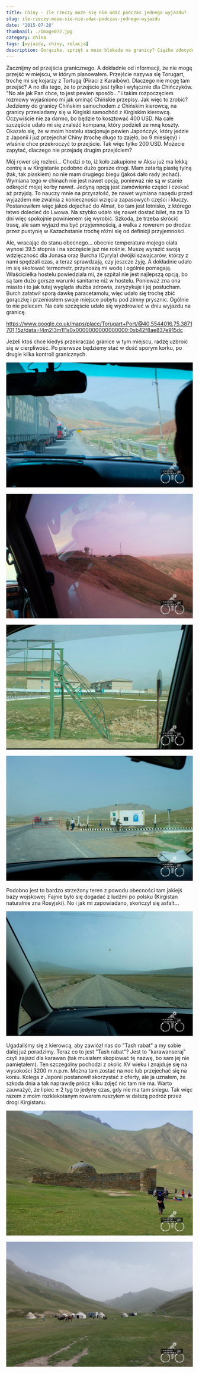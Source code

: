 ```yaml
---
title: Chiny - Ile rzeczy może się nie udać podczas jednego wyjazdu?
slug: ile-rzeczy-moze-sie-nie-udac-podczas-jednego-wyjazdu
date: "2015-07-28"
thumbnail: ./Image072.jpg
category: china
tags: [wyjazdy, chiny, relacja]
description: Gorączka, sprzęt a może blokada na granicy? Ciężko zdecydować co wygra w konkursie na największy problem tego wyjazdu.
---
```


Zacznijmy od przejścia granicznego. A dokładnie od informacji, że nie mogę przejść w miejscu, w którym planowałem. Przejście nazywa się Torugart, trochę mi się kojarzy z Tortugą (Piraci z Karaibów). Dlaczego nie mogę tam przejść? A no dla tego, że to przejście jest tylko i wyłącznie dla Chińczyków. "No ale jak Pan chce, to jest pewien sposób..." i takim rozpoczęciem rozmowy wyjaśniono mi jak ominąć Chińskie przepisy. Jak więc to zrobić? Jedziemy do granicy Chińskim samochodem z Chińskim kierowcą, na granicy przesiadamy się w Kirgiski samochód z Kirgiskim kierowcą. Oczywiście nie za darmo, bo będzie to kosztować 400 USD. Na całe szczęście udało mi się znaleźć kompana, który podzieli ze mną koszty. Okazało się, że w moim hostelu stacjonuje pewien Japończyk, który jedzie z Japonii i już przejechał Chiny (trochę długo to zajęło, bo 9 miesięcy) i właśnie chce przekroczyć to przejście. Tak więc tylko 200 USD. Możecie zapytać, dlaczego nie przejadę drugim przejściem?

Mój rower się rozleci... Chodzi o to, iż koło zakupione w Aksu już ma lekką centrę a w Kirgistanie podobno dużo gorsze drogi. Mam zatartą piastę tylną (tak, tak piaskiem) no nie mam drugiego biegu (jakoś dało rady jechać). Wymiana tego w chinach nie jest nawet opcją, ponieważ nie są w stanie odkręcić mojej korby nawet. Jedyną opcją jest zamówienie części i czekać aż przyjdą. To nauczy mnie na przyszłość, że nawet wymiana napędu przed wyjazdem nie zwalnia z konieczności wzięcia zapasowych części i kluczy. Postanowiłem więc jakoś dojechać do Almat, bo tam jest lotnisko, z którego łatwo dolecieć do Lwowa. Na szybko udało się nawet dostać bilet, na za 10 dni więc spokojnie powinienem się wyrobić. Szkoda, że trzeba skrócić trasę, ale sam wyjazd ma być przyjemnością, a walka z rowerem po drodze przez pustynię w Kazachstanie trochę różni się od definicji przyjemności.

Ale, wracając do stanu obecnego... obecnie temperatura mojego ciała wynosi 39.5 stopnia i na szczęście już nie rośnie. Muszę wyrazić swoją wdzięczność dla Jonasa oraz Burcha (Cyryla) dwójki szwajcarów, którzy z nami spędzali czas, a teraz sprawdzają, czy jeszcze żyję. A dokładnie udało im się skołować termometr, przynoszą mi wodę i ogólnie pomagają. Właścicielka hostelu powiedziała mi, że szpital nie jest najlepszą opcją, bo są tam dużo gorsze warunki sanitarne niż w hostelu. Ponieważ zna ona miasto i to jak tutaj wygląda służba zdrowia, zaryzykuje i jej posłucham. Burch załatwił sporą dawkę paracetamolu, więc udało się trochę zbić gorączkę i przeniosłem swoje miejsce pobytu pod zimny prysznic. Ogólnie to nie polecam. Na całe szczęście udało się wyzdrowieć w dniu wyjazdu na granicę. 

https://www.google.co.uk/maps/place/Torugart+Port/@40.5544016,75.3871701,15z/data=!4m2!3m1!1s0x0000000000000000:0xb42f8ae837e915dc

Jeżeli ktoś chce kiedyś przekraczać granice w tym miejscu, radzę uzbroić się w cierpliwość. Po pierwsze będziemy stać w dość sporym korku, po drugie kilka kontroli granicznych.

![image](./Image072.jpg)

![image](./Image073.jpg)

![image](./Image074.jpg)

![image](./Image075.jpg)

Podobno jest to bardzo strzeżony teren z powodu obecności tam jakiejś bazy wojskowej. Fajnie było się dogadać z ludźmi po polsku (Kirgistan naturalnie zna Rosyjski). No i jak mi zapowiadano, skończył się asfalt...

![image](./Image076.jpg)

Ugadaliśmy się z kierowcą, aby zawiózł nas do "Tash rabat" a my sobie dalej już poradzimy. Teraz co to jest "Tash rabat"? Jest to "karawanseraj" czyli zajazd dla karawan (tak musiałem skopiować tę nazwę, bo sam jej nie pamiętałem). Ten szczególny pochodzi z okolic XV wieku i znajduje się na wysokości 3200 m.n.p.m. Można tam zostać na noc lub przejechać się na koniu. Kolega z Japonii postanowił skorzystać z oferty, ale ja uznałem, że szkoda dnia a tak naprawdę prócz kilku zdjęć nic tam nie ma. Warto zauważyć, że lipiec ± 2 tyg to jedyny czas, gdy nie ma tam śniegu. Tak więc razem z moim rozklekotanym rowerem ruszyłem w dalszą podróż przez drogi Kirgistanu.

![image](./Image077.jpg)

![image](./Image000.JPG)



